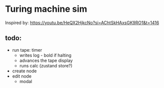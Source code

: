 # Turing machine sim

Inspired by: https://youtu.be/HeQX2HjkcNo?si=AChtSkHAxsGK9RO1&t=1416

## todo:

- run tape: timer
  - writes log - bold if halting
  - advances the tape display
  - runs calc (zustand store?)
- create node
- edit node
  - modal